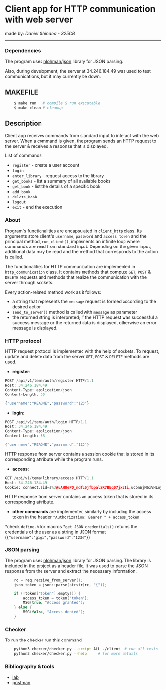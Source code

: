 # Client app for HTTP communication with web server

made by: _Daniel Ghindea - 325CB_

---

### Dependencies
The program uses [nlohman/json](#json-parsing) library for JSON parsing.

Also, during development, the server at 34.246.184.49 was used to test communications, but it may currently be down.

## MAKEFILE
```bash
    $ make run   # compile & run executable
    $ make clean # cleanup
```

## Description
Client app receives commands from standard input to interact with the web server. When a command
is given, the program sends an HTTP request to the server & receives a response that is displayed.

List of commands:
- `register` - create a user account
- `login`
- `enter_library` - request access to the library
- `get_books` - list a summary of all available books
- `get_book` - list the details of a specific book
- `add_book`
- `delete_book`
- `logout`
- `exit` - end the execution

### About
Program's functionalities are encapsulated in `client_http` class. Its arguments store client's `username`, `password` and `access token` and the principal method, `run_client()`,
implements an infinite loop where commands are read from standard input. Depending on the given input, additional data may be read and the method that corresponds to the action is called.

The functionalities for HTTP communication are implemented in `http_communication` class. It contains methods that compute `GET`, `POST` & `DELETE` requests and methods that realize the communication with the server through sockets.

Every action-related method work as it follows:
- a string that represents the `message` request is formed according to the desired action
- `send_to_server()` method is called with `message` as parameter
- the returned string is interpreted; if the HTTP request was successful a success message or the returned data is displayed, otherwise an error message is displayed.


### HTTP protocol
HTTP request protocol is implemented with the help of sockets. To request, update and delete data from the server `GET`, `POST` & `DELETE` methods are used.
- **register**: 
```py
POST /api/v1/tema/auth/register HTTP/1.1
Host: 34.246.184.49
Content-Type: application/json
Content-Length: 38

{"username":"README","password":"123"}
```

- **login**:
```py
POST /api/v1/tema/auth/login HTTP/1.1
Host: 34.246.184.49
Content-Type: application/json
Content-Length: 38

{"username":"README","password":"123"}
```
HTTP response from server contains a session cookie that is stored in its corresponding attribute while the program runs.

- **access**: 
```py
GET /api/v1/tema/library/access HTTP/1.1
Host: 34.246.184.49
Cookie: connect.sid=s%3AuAHUePO_ndfL6jfbpalzR7BEq07jxzIi.ucbnWjM6xVHLoy3QVoHPPVtZJYzfvs9Mqqw7zyTkXT8; Path=/; HttpOnly
```
HTTP response from server contains an access token that is stored in its corresponding attribute.

- **other commands** are implemented similarly by including the access token in the header `"Authorization: Bearer " + access_token` 

*check `define.h` for macros
*`get_JSON_credentials()` returns the credentials of the user as a string in JSON format (`{"username":"gigi","password":"1234"}`)

### JSON parsing
The program uses [nlohman/json](https://github.com/nlohmann/json) library for JSON parsing. The library is included in the project as a header file.
It was used to parse the JSON response from the server and extract the necessary information.

```c++
    rc = req.receive_from_server();
    json token = json::parse(strstr(rc, "{"));

    if (!token["token"].empty()) {
        access_token = token["token"];
        MSG(true, "Access granted");
    } else {
        MSG(false, "Access denied");
    }
```


### Checker
To run the checker run this command
```bash
    python3 checker/checker.py --script ALL ./client  # run all tests
    python3 checker/checker.py --help     # for more details
```

### Bibliography & tools
- [lab](https://pcom.pages.upb.ro/labs/lab9/http.html)
- [postman](https://www.postman.com/)
